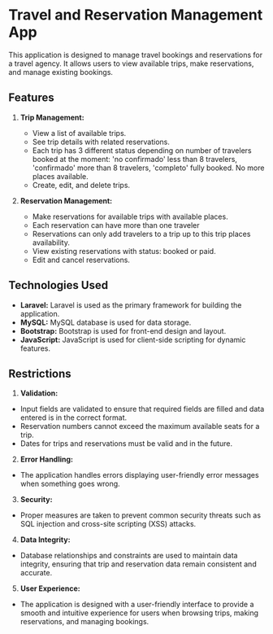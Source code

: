 # Travel and Reservation Management App

This application is designed to manage travel bookings and reservations for a travel agency. It allows users to view available trips, make reservations, and manage existing bookings.

## Features

1. **Trip Management:**
   - View a list of available trips.
   - See trip details with related reservations.
   - Each trip has 3 different status depending on number of travelers booked at the moment: 'no confirmado' less than 8 travelers, 'confirmado' more than 8 travelers, 'completo' fully booked. No more places available.
   - Create, edit, and delete trips.

2. **Reservation Management:**
   - Make reservations for available trips with available places.
   - Each reservation can have more than one traveler
   -  Reservations can only add travelers to a trip up to this trip places availability.
   - View existing reservations with status: booked or paid.
   - Edit and cancel reservations.


## Technologies Used

- **Laravel:** Laravel is used as the primary framework for building the application.
- **MySQL:** MySQL database is used for data storage.
- **Bootstrap:** Bootstrap is used for front-end design and layout.
- **JavaScript:** JavaScript is used for client-side scripting for dynamic features.

## Restrictions

1. **Validation:**
- Input fields are validated to ensure that required fields are filled and data entered is in the correct format.
- Reservation numbers cannot exceed the maximum available seats for a trip.
- Dates for trips and reservations must be valid and in the future.

2. **Error Handling:**
- The application handles errors displaying user-friendly error messages when something goes wrong.

3. **Security:**
- Proper measures are taken to prevent common security threats such as SQL injection and cross-site scripting (XSS) attacks.

4. **Data Integrity:**
- Database relationships and constraints are used to maintain data integrity, ensuring that trip and reservation data remain consistent and accurate.

5. **User Experience:**
- The application is designed with a user-friendly interface to provide a smooth and intuitive experience for users when browsing trips, making reservations, and managing bookings.
